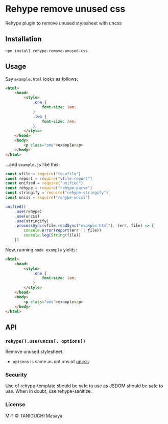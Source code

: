 # Rehype remove unused css

Rehype plugin to remove unused stylesheet with uncss

## Installation

    npm install rehype-remove-unused-css

## Usage

Say `example.html` looks as follows;

```html
<html>
    <head>
        <style>
            .one {
                font-size: 1em;
            }
            .two {
                font-size: 2em;
            }
        </style>
    </head>
    <body>
        <p class="one">example</p>
    </body>
</html>
```

...and `example.js` like this:

```javascript
const vfile = require("to-vfile")
const report = require("vfile-report")
const unified = require("unified")
const rehype = require("rehype-parse")
const stringify = require("rehype-stringify")
const uncss = require("rehype-uncss")

unified()
    .use(rehype)
    .use(uncss)
    .use(stringify)
    .processSync(vfile.readSync("example.html"), (err, file) => {
        console.error(report(err || file))
        console.log(String(file))
    })
```

Now, running `node example` yields:

```html
<html>
    <head>
        <style>
            .one {
                font-size: 1em;
            }
        </style>
    </head>
    <body>
        <p class="one">example</p>
    </body>
</html>
```

## API

### `rehype().use(uncss[, options])`

Remove unused stylesheet.

- `options` is same as options of [uncss](https://github.com/uncss/uncss)

### Security

Use of rehype-template should be safe to use as JSDOM should be safe to use. When in doubt, use rehype-sanitize.

### License

MIT &copy; TANIGUCHI Masaya
